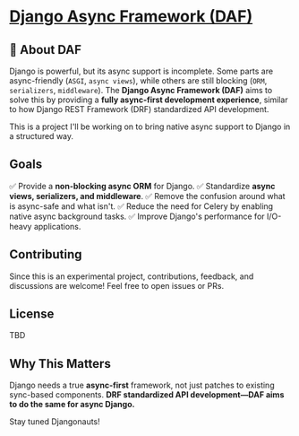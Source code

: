 # [Django Async Framework (DAF)](https://github.com/mouhamaddev/django-async-framework)

## 📢 About DAF

Django is powerful, but its async support is incomplete. Some parts are async-friendly (`ASGI`, `async views`), while others are still blocking (`ORM`, `serializers`, `middleware`). The **Django Async Framework (DAF)** aims to solve this by providing a **fully async-first development experience**, similar to how Django REST Framework (DRF) standardized API development.

This is a project I'll be working on to bring native async support to Django in a structured way.

## Goals
✅ Provide a **non-blocking async ORM** for Django.
✅ Standardize **async views, serializers, and middleware**.
✅ Remove the confusion around what is async-safe and what isn't.
✅ Reduce the need for Celery by enabling native async background tasks.
✅ Improve Django's performance for I/O-heavy applications.

## Contributing
Since this is an experimental project, contributions, feedback, and discussions are welcome! Feel free to open issues or PRs.

## License
TBD

## Why This Matters
Django needs a true **async-first** framework, not just patches to existing sync-based components. **DRF standardized API development—DAF aims to do the same for async Django.**

Stay tuned Djangonauts!
